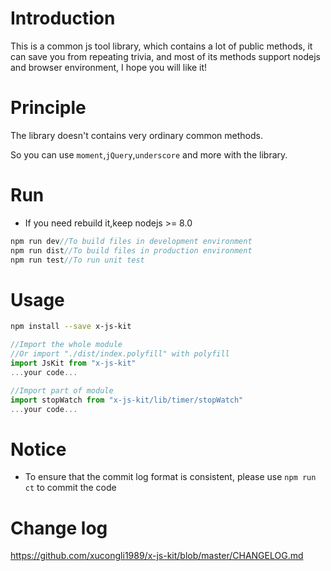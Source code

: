 # Introduction

This is a common js tool library, which contains a lot of public methods, it can save you from repeating trivia, and most of its methods support nodejs and browser environment, I hope you will like it!

# Principle

The library doesn't contains very ordinary common methods.

So you can use `moment`,`jQuery`,`underscore` and more with the library.

# Run

- If you need rebuild it,keep nodejs >= 8.0

```javascript
npm run dev//To build files in development environment
npm run dist//To build files in production environment
npm run test//To run unit test
```

# Usage

```bash
npm install --save x-js-kit
```

```javascript
//Import the whole module
//Or import "./dist/index.polyfill" with polyfill
import JsKit from "x-js-kit"
...your code...
```

```javascript
//Import part of module
import stopWatch from "x-js-kit/lib/timer/stopWatch"
...your code...
```

# Notice

- To ensure that the commit log format is consistent, please use `npm run ct` to commit the code

# Change log

https://github.com/xucongli1989/x-js-kit/blob/master/CHANGELOG.md